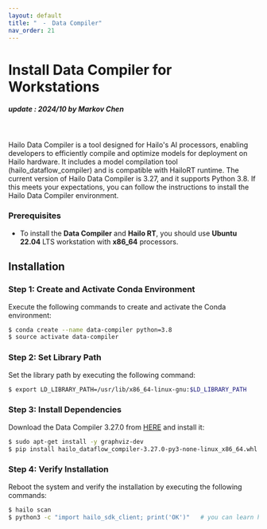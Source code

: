 ```yaml
---
layout: default
title: "　-　Data Compiler"
nav_order: 21
---
```


# Install Data Compiler for Workstations
##### update : 2024/10 by Markov Chen
<br>

Hailo Data Compiler is a tool designed for Hailo's AI processors, enabling developers to efficiently compile and optimize models for deployment on Hailo hardware. It includes a model compilation tool (hailo_dataflow_compiler) and is compatible with HailoRT runtime. The current version of Hailo Data Compiler is 3.27, and it supports Python 3.8. If this meets your expectations, you can follow the instructions to install the Hailo Data Compiler environment.

### Prerequisites

* To install the **Data Compiler** and **Hailo RT**, you should use **Ubuntu 22.04** LTS workstation with **x86_64** processors.
  
## Installation

### Step 1: Create and Activate Conda Environment
Execute the following commands to create and activate the Conda environment:

```bash
$ conda create --name data-compiler python=3.8
$ source activate data-compiler
```

### Step 2: Set Library Path
Set the library path by executing the following command:

```bash
$ export LD_LIBRARY_PATH=/usr/lib/x86_64-linux-gnu:$LD_LIBRARY_PATH
```

### Step 3: Install Dependencies
Download the Data Compiler 3.27.0 from [HERE](https://itriaihub.blob.core.windows.net/github-download-resources/repository/ITRI-AI-Hub/hailo_dataflow_compiler-3.27.0-py3-none-linux_x86_64.whl) and install it:

```bash
$ sudo apt-get install -y graphviz-dev
$ pip install hailo_dataflow_compiler-3.27.0-py3-none-linux_x86_64.whl
```

### Step 4: Verify Installation
Reboot the system and verify the installation by executing the following commands:

```bash
$ hailo scan
$ python3 -c "import hailo_sdk_client; print('OK')"   # you can learn how to use by 'hailo tutorial' command
```



